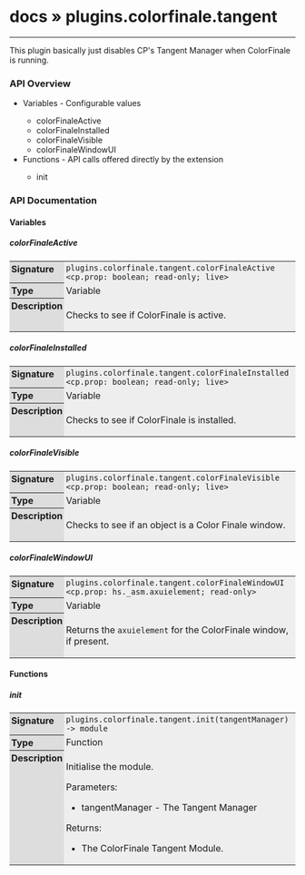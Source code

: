 # [docs](index.md) » plugins.colorfinale.tangent
---

This plugin basically just disables CP's Tangent Manager when ColorFinale is running.

<style type="text/css">
	a { text-decoration: none; }
	a:hover { text-decoration: underline; }
	th { background-color: #DDDDDD; vertical-align: top; padding: 3px; }
	td { width: 100%; background-color: #EEEEEE; vertical-align: top; padding: 3px; }
	table { width: 100% ; border: 1px solid #0; text-align: left; }
	section > table table td { width: 0; }
</style>
<link rel="stylesheet" href="../../css/docs.css" type="text/css" media="screen" />
<h3>API Overview</h3>
<ul>
<li>Variables - Configurable values</li>
  <ul>
	<li><a href="#colorFinaleActive">colorFinaleActive</a></li>
	<li><a href="#colorFinaleInstalled">colorFinaleInstalled</a></li>
	<li><a href="#colorFinaleVisible">colorFinaleVisible</a></li>
	<li><a href="#colorFinaleWindowUI">colorFinaleWindowUI</a></li>
  </ul>
<li>Functions - API calls offered directly by the extension</li>
  <ul>
	<li><a href="#init">init</a></li>
  </ul>
</ul>
<h3>API Documentation</h3>
<h4 class="documentation-section">Variables</h4>
  <section id="colorFinaleActive">
	<h5><a href="#colorFinaleActive">colorFinaleActive</a></h5>
	<table>
	  <tr>
		<th>Signature</th>
		<td><code>plugins.colorfinale.tangent.colorFinaleActive &lt;cp.prop: boolean; read-only; live&gt;</code></td>
	  </tr>
	  <tr>
		<th>Type</th>
		<td>Variable</td>
	  </tr>
	  <tr>
		<th>Description</th>
		<td><p>Checks to see if ColorFinale is active.</p>
</td>
	  </tr>
	</table>
  </section>
  <section id="colorFinaleInstalled">
	<h5><a href="#colorFinaleInstalled">colorFinaleInstalled</a></h5>
	<table>
	  <tr>
		<th>Signature</th>
		<td><code>plugins.colorfinale.tangent.colorFinaleInstalled &lt;cp.prop: boolean; read-only; live&gt;</code></td>
	  </tr>
	  <tr>
		<th>Type</th>
		<td>Variable</td>
	  </tr>
	  <tr>
		<th>Description</th>
		<td><p>Checks to see if ColorFinale is installed.</p>
</td>
	  </tr>
	</table>
  </section>
  <section id="colorFinaleVisible">
	<h5><a href="#colorFinaleVisible">colorFinaleVisible</a></h5>
	<table>
	  <tr>
		<th>Signature</th>
		<td><code>plugins.colorfinale.tangent.colorFinaleVisible &lt;cp.prop: boolean; read-only; live&gt;</code></td>
	  </tr>
	  <tr>
		<th>Type</th>
		<td>Variable</td>
	  </tr>
	  <tr>
		<th>Description</th>
		<td><p>Checks to see if an object is a Color Finale window.</p>
</td>
	  </tr>
	</table>
  </section>
  <section id="colorFinaleWindowUI">
	<h5><a href="#colorFinaleWindowUI">colorFinaleWindowUI</a></h5>
	<table>
	  <tr>
		<th>Signature</th>
		<td><code>plugins.colorfinale.tangent.colorFinaleWindowUI &lt;cp.prop: hs._asm.axuielement; read-only&gt;</code></td>
	  </tr>
	  <tr>
		<th>Type</th>
		<td>Variable</td>
	  </tr>
	  <tr>
		<th>Description</th>
		<td><p>Returns the <code>axuielement</code> for the ColorFinale window, if present.</p>
</td>
	  </tr>
	</table>
  </section>
<h4 class="documentation-section">Functions</h4>
  <section id="init">
	<h5><a href="#init">init</a></h5>
	<table>
	  <tr>
		<th>Signature</th>
		<td><code>plugins.colorfinale.tangent.init(tangentManager) -&gt; module</code></td>
	  </tr>
	  <tr>
		<th>Type</th>
		<td>Function</td>
	  </tr>
	  <tr>
		<th>Description</th>
		<td><p>Initialise the module.</p>
<p>Parameters:</p>
<ul>
<li>tangentManager - The Tangent Manager</li>
</ul>
<p>Returns:</p>
<ul>
<li>The ColorFinale Tangent Module.</li>
</ul>
</td>
	  </tr>
	</table>
  </section>
